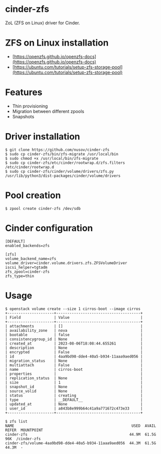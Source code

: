 # cinder-zfs
ZoL (ZFS on Linux) driver for Cinder.

# ZFS on Linux installation
* [https://openzfs.github.io/openzfs-docs](https://openzfs.github.io/openzfs-docs)
* [https://ubuntu.com/tutorials/setup-zfs-storage-pool](https://ubuntu.com/tutorials/setup-zfs-storage-pool)

# Features
* Thin provisioning
* Migration between different zpools
* Snapshots

# Driver installation

```
$ git clone https://github.com/nusov/cinder-zfs
$ sudo cp cinder-zfs/bin/zfs-migrate /usr/local/bin
$ sudo chmod +x /usr/local/bin/zfs-migrate
$ sudo cp cinder-zfs/etc/cinder/rootwrap.d/zfs.filters /etc/cinder/rootwrap.d
$ sudo cp cinder-zfs/cinder/volume/drivers/zfs.py /usr/lib/python3/dist-packages/cinder/volume/drivers
```

# Pool creation
```
$ zpool create cinder-zfs /dev/sdb
```

# Cinder configuration
```
[DEFAULT]
enabled_backends=zfs

[zfs]
volume_backend_name=zfs
volume_driver=cinder.volume.drivers.zfs.ZFSVolumeDriver
iscsi_helper=tgtadm
zfs_zpool=cinder-zfs
zfs_type=thin
```

# Usage
```
$ openstack volume create --size 1 cirros-boot --image cirros
+---------------------+--------------------------------------+
| Field               | Value                                |
+---------------------+--------------------------------------+
| attachments         | []                                   |
| availability_zone   | nova                                 |
| bootable            | false                                |
| consistencygroup_id | None                                 |
| created_at          | 2023-08-06T18:08:44.655261           |
| description         | None                                 |
| encrypted           | False                                |
| id                  | 4aa9bd98-dde4-40a5-b934-11aaa9aed056 |
| migration_status    | None                                 |
| multiattach         | False                                |
| name                | cirros-boot                          |
| properties          |                                      |
| replication_status  | None                                 |
| size                | 1                                    |
| snapshot_id         | None                                 |
| source_volid        | None                                 |
| status              | creating                             |
| type                | __DEFAULT__                          |
| updated_at          | None                                 |
| user_id             | a843b8e999b64c41a9a771672c473e33     |
+---------------------+--------------------------------------+

$ zfs list
NAME                                                     USED  AVAIL     REFER  MOUNTPOINT
cinder-zfs                                              44.9M  61.5G       96K  /cinder-zfs
cinder-zfs/volume-4aa9bd98-dde4-40a5-b934-11aaa9aed056  44.3M  61.5G     44.3M  -
```
